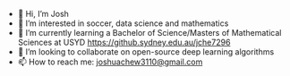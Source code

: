- 👋 Hi, I’m Josh
- 👀 I’m interested in soccer, data science and mathematics
- 🌱 I’m currently learning a Bachelor of Science/Masters of Mathematical Sciences at USYD
https://github.sydney.edu.au/jche7296
- 💞️ I’m looking to collaborate on open-source deep learning algorithms
- 📫 How to reach me: joshuachew3110@gmail.com

<!---
joshuachew-ai/joshuachew-ai is a ✨ special ✨ repository because its `README.md` (this file) appears on your GitHub profile.
You can click the Preview link to take a look at your changes.
--->

